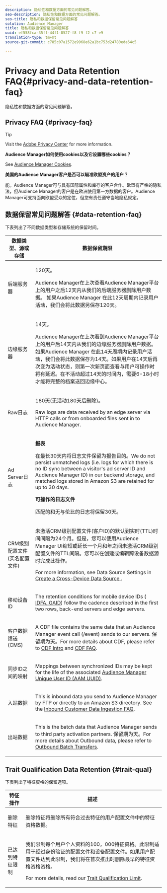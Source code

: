 ```yaml
---
description: 隐私性和数据方面的常见问题解答。
seo-description: 隐私性和数据方面的常见问题解答。
seo-title: 隐私和数据保留常见问题解答
solution: Audience Manager
title: 隐私和数据保留常见问题解答
uuid: ef558fca-35ff-44f1-8527-f8 f9 f2 c7 e9
translation-type: tm+mt
source-git-commit: c785c07a1572e9968e62a1bc753d24780eda64c5

---
```



# Privacy and Data Retention FAQ{#privacy-and-data-retention-faq}

隐私性和数据方面的常见问题解答。

<!-- faq_privacy.xml -->

## Privacy FAQ {#privacy-faq}

>[!TIP]
>
>Visit the [Adobe Privacy Center](https://www.adobe.com/privacy.html) for more information.

**Audience Manager如何使用cookies以及它设置哪些cookies？**

See [Audience Manager Cookies](https://marketing.adobe.com/resources/help/en_US/whitepapers/cookies/cookies_am.html).

**美国的Audience Manager客户是否可以瞄准欧盟资产的用户？**

能。Audience Manager可与具有国际属性和库存的客户合作。欧盟有严格的隐私法，但Audience Manager的客户是在欧洲使用第一方数据的客户。Audience Manager可支持面向欧盟受众的定位，但您有责任遵守当地隐私规定。

<!-- 

<p> <b>Why does the IP address need to be removed from log files?</b> </p> 
<p>While still an open question in the US, regulators in Europe consider IP addresses as personally identifiable information (PII). As a result, companies that collect IP addresses in the EU are subject to strict data processing requirements. To support expansion into the EU, and help reduce compliance requirements for our customers, we remove IP addresses from log files. Also, this change addresses where we believe industry self-regulation and legally required regulations are moving within the United States. Removing IP addresses is a proactive change that will help Audience Manager (and our partners) comply with existing and future PII-related legislation. </p>

 -->

## 数据保留常见问题解答 {#data-retention-faq}

下表列出了不同数据类型和存储系统的保留时间。

<table id="table_21C0B13A57A44DE0999FB33F363C88F6"> 
 <thead> 
  <tr> 
   <th colname="col1" class="entry"> 数据类型、源或存储 </th> 
   <th colname="col2" class="entry"> 数据保留期限 </th> 
  </tr> 
 </thead>
 <tbody> 
  <tr> 
   <td colname="col1"> <p>后端服务器 </p> </td> 
   <td colname="col2"> <p>120天。 </p> <p> Audience Manager在上次查看Audience Manager平台上的用户之后12天内从我们的后端服务器删除用户数据。<span class="keyword"> 如果Audience Manager</span> 在此12天周期内记录用户活动，我们会将此数据另保存120天。 </p> </td> 
  </tr> 
  <tr> 
   <td colname="col1"> <p>边缘服务器 </p> </td> 
   <td colname="col2"> <p> 14天。 </p> <p>Audience Manager在上次看到Audience Manager平台上的用户后14天内从我们的边缘服务器删除用户数据。<span class="keyword"> 如果Audience Manager</span> 在此14天周期内记录用户活动，我们会将此数据保存为14天。如果用户在14天后再次变为活动状态，则第一次新页面查看与用户可操作时将有延迟。在不活动超过14天的时间内，需要6-18小时才能将完整的档案送回边缘中心。 </p> </td> 
  </tr> 
  <tr> 
   <td colname="col1"> <p>Raw日志 </p> </td> 
   <td colname="col2"> <p>180天(无活动180天后删除)。 </p> <p>Raw logs are data received by an edge server via HTTP calls or from onboarded files sent in to <span class="keyword"> Audience Manager</span>. </p> </td> 
  </tr> 
  <tr> 
   <td colname="col1"> <p>Ad Server日志 </p> </td> 
   <td colname="col2"> <p><b>报表</b> </p> <p>在最长30天内将日志文件保留为报告目的。We do not persist unmatched logs (i.e. logs for which there is no ID sync between a visitor's ad server ID and <span class="keyword"> Audience Manager</span> ID) in our backend storage, and matched logs stored in <span class="keyword"> Amazon S3</span> are retained for up to 30 days. </p> <p><b>可操作的日志文件</b> </p> <p>匹配的和无与伦比的日志将保留30天。 </p> </td> 
  </tr> 
  <tr> 
   <td colname="col1"> <p>CRM级别配置文件(实名配置文件) </p> </td> 
   <td colname="col2"> <p>未激活CRM级别配置文件(客户ID)的默认到实时(TTL)时间间隔为24个月。但是，您可以使用Audience Manager UI缩短或延长一个月和年之间未激活CRM级别配置文件的TTL间隔。您可以在创建或编辑跨设备数据源时完成此操作。</p> <p>For more information, see Data Source Settings in <a href="../features/profile-merge-rules/merge-rules-start.md#settings"> Create a Cross-Device Data Source </a>.</p> </td> 
  </tr> 
  <tr> 
   <td colname="col1"> <p>移动设备ID </p> </td> 
   <td colname="col2"> <p>The retention conditions for mobile device IDs (<a href="../reference/ids-in-aam.md"> IDFA, GAID</a>) follow the cadence described in the first two rows, back-end servers and edge servers. </p> </td> 
  </tr> 
  <tr> 
   <td colname="col1"> <p>客户数据馈送(CMS) </p> </td> 
   <td colname="col2"> <p>A CDF file contains the same data that an <span class="keyword"> Audience Manager</span> event call (/event) sends to our servers. 保留期为天。For more details about CDF, please refer to <a href="../features/cdf-files.md"> CDF Intro</a> and <a href="../faq/faq-cdf.md"> CDF FAQ</a>. </p> </td> 
  </tr> 
  <tr> 
   <td colname="col1"> <p>同步ID之间的映射 </p> </td> 
   <td colname="col2"> <p>Mappings between synchronized IDs may be kept for the life of the associated <a href="../reference/ids-in-aam.md"> Audience Manager Unique User ID (AAM UUID)</a>. </p> </td> 
  </tr> 
  <tr> 
   <td colname="col1"> <p>入站数据 </p> </td> 
   <td colname="col2"> <p>This is inbound data you send to <span class="keyword"> Audience Manager</span> by FTP or directly to an <span class="keyword"> Amazon S3</span> directory. See the <a href="../faq/faq-inbound-data-ingestion.md"> Inbound Customer Data Ingestion FAQ</a>. </p> </td> 
  </tr> 
  <tr> 
   <td colname="col1"> <p>出站数据 </p> </td> 
   <td colname="col2"> <p>This is the batch data that <span class="keyword"> Audience Manager</span> sends to third party activation partners. 保留期为天。For more details about Outbound data, please refer to <a href="../integration/receiving-audience-data/batch-outbound-transfers/outbound-file-name-contents.md"> Outbound Batch Transfers</a>. </p> </td> 
  </tr> 
 </tbody> 
</table>

## Trait Qualification Data Retention {#trait-qual}

下表列出了特征资格的保留选项。

<table id="table_7FB42BEF138540AAB6869995C1AB8D3F"> 
 <thead> 
  <tr> 
   <th colname="col1" class="entry"> 特征操作 </th> 
   <th colname="col2" class="entry"> 描述 </th> 
  </tr>
 </thead>
 <tbody> 
  <tr> 
   <td colname="col1"> <p>删除特征 </p> </td> 
   <td colname="col2"> <p>删除特征将删除所有符合过去特征的用户配置文件中的特征资格数据。 </p> </td> 
  </tr> 
  <tr> 
   <td colname="col1"> <p>已达到特征限制 </p> </td> 
   <td colname="col2"> <p>我们限制每个用户个人资料的100，000特征资格。此限制适用于经过身份验证的配置文件和设备配置文件。如果用户配置文件达到此限制，我们将在首次推出时删除最早的特征资格资格资格。 </p> <p>For more details, read our <a href="../features/traits/trait-qualification-reference.md#trait-qualification-limit"> Trait Qualification Limit</a>. </p> </td> 
  </tr> 
 </tbody> 
</table>

